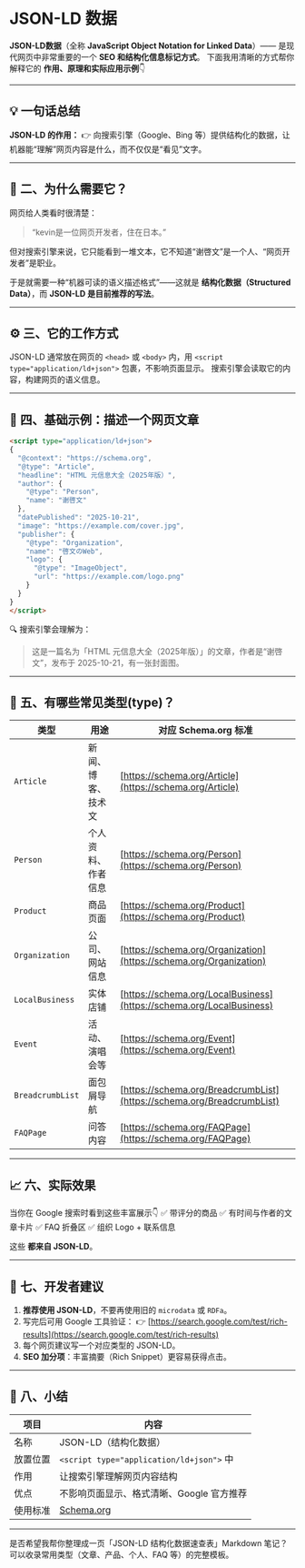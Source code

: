 # JSON-LD 数据
**JSON-LD数据**（全称 **JavaScript Object Notation for Linked Data**）——
是现代网页中非常重要的一个 **SEO 和结构化信息标记方式**。
下面我用清晰的方式帮你解释它的 **作用、原理和实际应用示例**👇

---

## 💡 一句话总结

**JSON-LD 的作用：**
👉 向搜索引擎（Google、Bing 等）提供结构化的数据，让机器能“理解”网页内容是什么，而不仅仅是“看见”文字。

---

## 🧱 二、为什么需要它？

网页给人类看时很清楚：

> “kevin是一位网页开发者，住在日本。”

但对搜索引擎来说，它只能看到一堆文本，它不知道“谢啓文”是一个人、“网页开发者”是职业。

于是就需要一种“机器可读的语义描述格式”——这就是 **结构化数据（Structured Data）**，而 **JSON-LD 是目前推荐的写法**。

---

## ⚙️ 三、它的工作方式

JSON-LD 通常放在网页的 `<head>` 或 `<body>` 内，用 `<script type="application/ld+json">` 包裹，不影响页面显示。
搜索引擎会读取它的内容，构建网页的语义信息。

---

## 📘 四、基础示例：描述一个网页文章

```html
<script type="application/ld+json">
{
  "@context": "https://schema.org",
  "@type": "Article",
  "headline": "HTML 元信息大全（2025年版）",
  "author": {
    "@type": "Person",
    "name": "谢啓文"
  },
  "datePublished": "2025-10-21",
  "image": "https://example.com/cover.jpg",
  "publisher": {
    "@type": "Organization",
    "name": "啓文のWeb",
    "logo": {
      "@type": "ImageObject",
      "url": "https://example.com/logo.png"
    }
  }
}
</script>
```

🔍 搜索引擎会理解为：

> 这是一篇名为「HTML 元信息大全（2025年版）」的文章，作者是“谢啓文”，发布于 2025-10-21，有一张封面图。

---

## 🧭 五、有哪些常见类型(type)？

| 类型               | 用途        | 对应 Schema.org 标准                                                       |
| ---------------- | --------- | ---------------------------------------------------------------------- |
| `Article`        | 新闻、博客、技术文 | [https://schema.org/Article](https://schema.org/Article)               |
| `Person`         | 个人资料、作者信息 | [https://schema.org/Person](https://schema.org/Person)                 |
| `Product`        | 商品页面      | [https://schema.org/Product](https://schema.org/Product)               |
| `Organization`   | 公司、网站信息   | [https://schema.org/Organization](https://schema.org/Organization)     |
| `LocalBusiness`  | 实体店铺      | [https://schema.org/LocalBusiness](https://schema.org/LocalBusiness)   |
| `Event`          | 活动、演唱会等   | [https://schema.org/Event](https://schema.org/Event)                   |
| `BreadcrumbList` | 面包屑导航     | [https://schema.org/BreadcrumbList](https://schema.org/BreadcrumbList) |
| `FAQPage`        | 问答内容      | [https://schema.org/FAQPage](https://schema.org/FAQPage)               |

---

## 📈 六、实际效果

当你在 Google 搜索时看到这些丰富展示👇
✅ 带评分的商品
✅ 有时间与作者的文章卡片
✅ FAQ 折叠区
✅ 组织 Logo + 联系信息

这些 **都来自 JSON-LD**。

---

## 🚀 七、开发者建议

1. **推荐使用 JSON-LD**，不要再使用旧的 `microdata` 或 `RDFa`。
2. 写完后可用 Google 工具验证：
   👉 [https://search.google.com/test/rich-results](https://search.google.com/test/rich-results)
3. 每个网页建议写一个对应类型的 JSON-LD。
4. **SEO 加分项**：丰富摘要（Rich Snippet）更容易获得点击。

---

## 🧾 八、小结

| 项目   | 内容                                      |
| ---- | --------------------------------------- |
| 名称   | JSON-LD（结构化数据）                          |
| 放置位置 | `<script type="application/ld+json">` 中 |
| 作用   | 让搜索引擎理解网页内容结构                           |
| 优点   | 不影响页面显示、格式清晰、Google 官方推荐                |
| 使用标准 | [Schema.org](https://schema.org)        |

---

是否希望我帮你整理成一页「JSON-LD 结构化数据速查表」Markdown 笔记？
可以收录常用类型（文章、产品、个人、FAQ 等）的完整模板。
